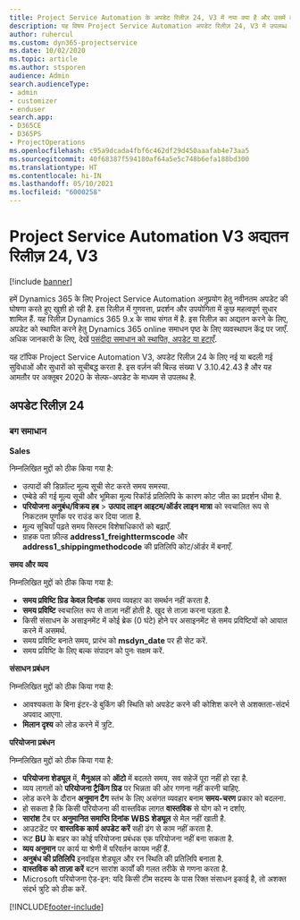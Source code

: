 ```yaml
---
title: Project Service Automation के अपडेट रिलीज़ 24, V3 में नया क्या है और उसमें क्या परिवर्तन हुआ है
description: यह विषय Project Service Automation अपडेट रिलीज़ 24, V3 में उपलब्ध सुविधाओं और सुधारों को सूचीबद्ध करता है.
author: ruhercul
ms.custom: dyn365-projectservice
ms.date: 10/02/2020
ms.topic: article
ms.author: stsporen
audience: Admin
search.audienceType:
- admin
- customizer
- enduser
search.app:
- D365CE
- D365PS
- ProjectOperations
ms.openlocfilehash: c95a9dcada4fbf6c462df29d450aaafab4e73aa5
ms.sourcegitcommit: 40f68387f594180af64a5e5c748b6efa188bd300
ms.translationtype: HT
ms.contentlocale: hi-IN
ms.lasthandoff: 05/10/2021
ms.locfileid: "6000258"
---
```

# <a name="project-service-automation-update-release-24-v3"></a>Project Service Automation V3 अद्यतन रिलीज़ 24, V3

[!include [banner](../includes/psa-now-project-operations.md)]

हमें Dynamics 365 के लिए Project Service Automation अनुप्रयोग हेतु नवीनतम अपडेट की घोषणा करते हुए खुशी हो रही है. इस रिलीज़ में गुणवत्ता, प्रदर्शन और उपयोगिता में कुछ महत्वपूर्ण सुधार शामिल हैं. यह रिलीज़ Dynamics 365 9.x के साथ संगत में है. इस रिलीज़ का अद्यतन करने के लिए, अपडेट को स्थापित करने हेतु Dynamics 365 online समाधन पृष्ठ के लिए व्यवस्थापन केंद्र पर जाएँ. अधिक जानकारी के लिए, देखें [पसंदीदा समाधान को स्थापित, अपडेट या हटाएँ](/power-platform/admin/install-remove-preferred-solution).

यह टॉपिक Project Service Automation V3, अपडेट रिलीज़ 24 के लिए नई या बदली गई सुविधाओं और सुधारों को सूचीबद्ध करता है. इस वर्ज़न की बिल्ड संख्या V 3.10.42.43 है और यह आमतौर पर अक्तूबर 2020 के सेल्फ-अपडेट के माध्यम से उपलब्ध है.

## <a name="update-release-24"></a>अपडेट रिलीज़ 24

### <a name="bug-fixes"></a>बग समाधान

**Sales**

निम्नलिखित मुद्दों को ठीक किया गया है:

- उत्पादों की डिफ़ॉल्ट मूल्य सूची सेट करते समय समस्या.
- एम्बेडे की गई मूल्य सूची और भूमिका मूल्य रिकॉर्ड प्रतिलिपि के कारण कोट जीत का प्रदर्शन धीमा है.
- **परियोजना अनुबंध/विक्रय हब** > **उत्पाद लाइन आइटम/ऑर्डर लाइन मात्रा** को स्वचालित रूप से निकटतम पूर्णांक पर राउंड कर दिया जाता है.
- मूल्य सूचियाँ पढ़ते समय सिस्टम विशेषाधिकारों को बढ़ाएँ.
- ग्राहक पता फ़ील्ड **address1_freighttermscode** और **address1_shippingmethodcode** की प्रतिलिपि कोट/ऑर्डर में बनाएँ. 


**समय और व्यय**

निम्नलिखित मुद्दों को ठीक किया गया है:

- **समय प्रविष्टि ग्रिड** **केवल दिनांक** समय व्यवहार का समर्थन नहीं करता है.
- **समय प्रविष्टि** स्वचालित रूप से ताज़ा नहीं होती है. खुद से ताज़ा करना पड़ता है.
- किसी संसाधन के असाइनमेंट में कोई ब्रेक (0 घंटे) होने पर असाइनमेंट से समय प्रविष्टियों को आयात करने में असमर्थ.
- समय प्रविष्टि बनाते समय, प्रारंभ को **msdyn_date** पर ही सेट करें.
- समय प्रविष्टि के लिए बल्क संपादन को पुनः सक्षम करें.

**संसाधन प्रबंधन**

निम्नलिखित मुद्दों को ठीक किया गया है:

- आवश्यकता के बिना इंटर-डे बुकिंग की स्थिति को अपडेट करने की कोशिश करने से अशक्तता-संदर्भ अपवाद आएगा.
- **मिलान दृश्य** को लोड करने में त्रुटि.


**परियोजना प्रबंधन**

निम्नलिखित मुद्दों को ठीक किया गया है:

- **परियोजना शेड्यूल** में, **मैनुअल** को **ऑटो** में बदलते समय, सव सहेजें पूरा नहीं हो रहा है.
- व्यय लागतों को **परियोजना ट्रैकिंग ग्रिड** पर भिन्नता की ओर गणना नहीं करनी चाहिए.
- लोड करने के दौरान **अनुमान टैग** स्तंभ के लिए असंगत व्यवहार बनाम **समय-चरण** प्रकार को बदलना.
- हो सकता है कि किसी परियोजना की वास्तविक लागत **वास्तविक** से योग को न दर्शाए.
- **सारांश** टैब पर **अनुमानित समाप्ति दिनांक** **WBS शेड्यूल** से मेल नहीं खाती है.
- आउटडेंट पर **वास्तविक कार्य अपडेट करें** सही ढंग से काम नहीं करता है.
- रूट **BU** के बाहर का कोई परियोजना प्रबंधक एक परियोजना नहीं बना सकता है.
- **व्यय अनुमान** पर कार्य या श्रेणी में परिवर्तन कायम नहीं हैं.
- **अनुबंध की प्रतिलिपि** इनवॉइस शेड्यूल और रन स्थिति की प्रतिलिपि बनाता है.
- **वास्तविक को ताज़ा करें** बटन सारांश कार्यों की गलत तरीके से गणना करता है.
- Microsoft परियोजना ऐड-इन: यदि किसी टीम सदस्य के पास रिक्त संसाधन इकाई है, तो अशक्त संदर्भ त्रुटि को ठीक करें.



[!INCLUDE[footer-include](../includes/footer-banner.md)]